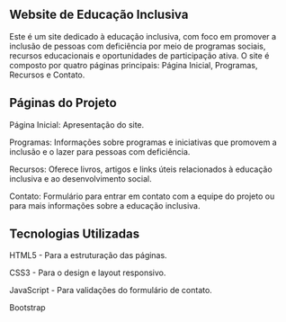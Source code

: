 ## Website de Educação Inclusiva
Este é um site dedicado à educação inclusiva, com foco em promover a inclusão de pessoas com deficiência por meio de programas sociais, recursos educacionais e oportunidades de participação ativa. O site é composto por quatro páginas principais: Página Inicial, Programas, Recursos e Contato.

## Páginas do Projeto
Página Inicial: Apresentação do site.

Programas: Informações sobre programas e iniciativas que promovem a inclusão e o lazer para pessoas com deficiência.

Recursos: Oferece livros, artigos e links úteis relacionados à educação inclusiva e ao desenvolvimento social.

Contato: Formulário para entrar em contato com a equipe do projeto ou para mais informações sobre a educação inclusiva.

## Tecnologias Utilizadas
HTML5 - Para a estruturação das páginas.

CSS3 - Para o design e layout responsivo.

JavaScript - Para validações do formulário de contato.

Bootstrap

